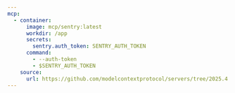 ```yaml
---
mcp:
  - container:
      image: mcp/sentry:latest
      workdir: /app
      secrets:
        sentry.auth_token: SENTRY_AUTH_TOKEN
      command:
        - --auth-token
        - $SENTRY_AUTH_TOKEN
    source:
      url: https://github.com/modelcontextprotocol/servers/tree/2025.4.6
---
```

